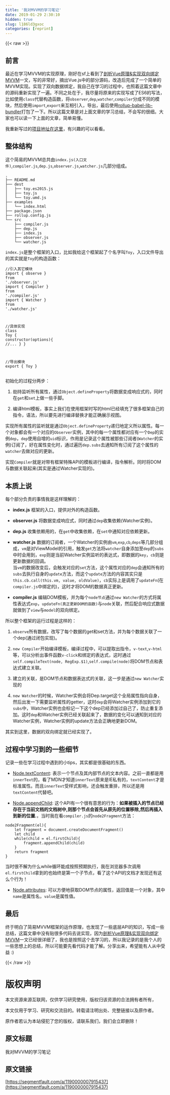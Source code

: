 ```yaml
---
title: '我对MVVM的学习笔记' 
date: 2019-01-29 2:30:10
hidden: true
slug: l186ld3gxoc
categories: [reprint]
---
```


{{< raw >}}

                    
<h2 id="articleHeader0">前言</h2>
<p>最近在学习MVVM的实现原理，刚好在sf上看到了<a href="https://segmentfault.com/a/1190000006599500">剖析Vue原理&amp;实现双向绑定MVVM</a>一文，写的非常好，摘出Vue.js中的部分源码，改造后完成了一个简单的MVVM实现。实现了双向数据绑定，我自己在学习的过程中，也照着这篇文章中的源码重新实现了一遍。不同之处在于，我尽量将原来的实现写成了ES6的写法，比如使用<code>class</code>代替构造函数，将<code>observer</code>,<code>dep</code>,<code>watcher</code>,<code>compiler</code>分成不同的模块，然后使用<code>import</code>,<code>export</code>来互相引入，导出，最后使用<a href="https://github.com/frostney/rollup-babel-lib-bundler" rel="nofollow noreferrer" target="_blank">rollup-babel-lib-bundler</a>打包了一下。所以这篇文章是对上面文章的学习总结，不会写的很细。大家也可以读一下上面的文章，简单易懂。</p>
<p>我重新写过的<a href="https://github.com/showonne/toy" rel="nofollow noreferrer" target="_blank">项目地址在这里</a>，有兴趣的可以看看。</p>
<h2 id="articleHeader1">整体结构</h2>
<p>这个简易的MVVM总共由<code>index.js(入口文件)</code>,<code>compiler.js</code>,<code>dep.js</code>,<code>observer.js</code>,<code>watcher.js</code>几部分组成。</p>
<div class="widget-codetool" style="display:none;">
      <div class="widget-codetool--inner">
      <span class="selectCode code-tool" data-toggle="tooltip" data-placement="top" title="" data-original-title="全选"></span>
      <span type="button" class="copyCode code-tool" data-toggle="tooltip" data-placement="top" data-clipboard-text=".
├── README.md
├── dest
│&nbsp;&nbsp; ├── toy.es2015.js
│&nbsp;&nbsp; ├── toy.js
│&nbsp;&nbsp; └── toy.umd.js
├── examples
│&nbsp;&nbsp; └── index.html
├── package.json
├── rollup.config.js
└── src
    ├── compiler.js
    ├── dep.js
    ├── index.js
    ├── observer.js
    └── watcher.js
" title="" data-original-title="复制"></span>
      <span type="button" class="saveToNote code-tool" data-toggle="tooltip" data-placement="top" title="" data-original-title="放进笔记"></span>
      </div>
      </div><pre class="hljs stylus"><code>.
├── README<span class="hljs-selector-class">.md</span>
├── dest
│&nbsp;&nbsp; ├── toy<span class="hljs-selector-class">.es2015</span><span class="hljs-selector-class">.js</span>
│&nbsp;&nbsp; ├── toy<span class="hljs-selector-class">.js</span>
│&nbsp;&nbsp; └── toy<span class="hljs-selector-class">.umd</span><span class="hljs-selector-class">.js</span>
├── examples
│&nbsp;&nbsp; └── index<span class="hljs-selector-class">.html</span>
├── package<span class="hljs-selector-class">.json</span>
├── rollup<span class="hljs-selector-class">.config</span><span class="hljs-selector-class">.js</span>
└── src
    ├── compiler<span class="hljs-selector-class">.js</span>
    ├── dep<span class="hljs-selector-class">.js</span>
    ├── index<span class="hljs-selector-class">.js</span>
    ├── observer<span class="hljs-selector-class">.js</span>
    └── watcher<span class="hljs-selector-class">.js</span>
</code></pre>
<p><code>index.js</code>是整个框架的入口，比如我给这个框架起了个名字叫<code>Toy</code>，入口文件导出的其实就是<code>Toy</code>的构造函数：</p>
<div class="widget-codetool" style="display:none;">
      <div class="widget-codetool--inner">
      <span class="selectCode code-tool" data-toggle="tooltip" data-placement="top" title="" data-original-title="全选"></span>
      <span type="button" class="copyCode code-tool" data-toggle="tooltip" data-placement="top" data-clipboard-text="//引入其它模块
import { observe } from './observer.js'
import { Compiler } from './compiler.js'
import { Watcher } from './watcher.js'

//具体实现
class Toy {
    constructor(options){
        //...
    }
}

//导出模块
export { Toy }
" title="" data-original-title="复制"></span>
      <span type="button" class="saveToNote code-tool" data-toggle="tooltip" data-placement="top" title="" data-original-title="放进笔记"></span>
      </div>
      </div><pre class="hljs javascript"><code><span class="hljs-comment">//引入其它模块</span>
<span class="hljs-keyword">import</span> { observe } <span class="hljs-keyword">from</span> <span class="hljs-string">'./observer.js'</span>
<span class="hljs-keyword">import</span> { Compiler } <span class="hljs-keyword">from</span> <span class="hljs-string">'./compiler.js'</span>
<span class="hljs-keyword">import</span> { Watcher } <span class="hljs-keyword">from</span> <span class="hljs-string">'./watcher.js'</span>

<span class="hljs-comment">//具体实现</span>
<span class="hljs-class"><span class="hljs-keyword">class</span> <span class="hljs-title">Toy</span> </span>{
    <span class="hljs-keyword">constructor</span>(options){
        <span class="hljs-comment">//...</span>
    }
}

<span class="hljs-comment">//导出模块</span>
<span class="hljs-keyword">export</span> { Toy }
</code></pre>
<p>初始化的过程分两步：</p>
<ol>
<li><p>劫持监听所有属性，通过<code>Object.defineProperty</code>将数据变成响应式的，同时在<code>get</code>和<code>set</code>上做一些手脚。</p></li>
<li><p>编译html模板，事实上我们在使用框架时写的html已经填充了很多框架自己的指令，语法，所以要先进行编译替换才能正确展示视图。</p></li>
</ol>
<p>实现所有属性的监听就是通过<code>Object.defineProperty</code>递归地定义所以属性。每一个对象都会有一个对应的<code>Observer</code>实例，其中的每一个属性都对应有一个<code>Dep</code>的实例<code>dep</code>，<code>dep</code>使用自增的<code>uid</code>标识，作用是记录这个属性被那些订阅者(<code>Watcher</code>的实例)订阅了，好在属性变化时，通过遍历<code>dep.subs</code>去通知所有订阅了这个属性的<code>watcher</code>去做对应的更新。</p>
<p>实现<code>Compiler</code>就是对带有框架特殊API的模板进行编译，指令解析。同时将DOM与数据关联起来(其实是通过Watcher实现的)。</p>
<h2 id="articleHeader2">本质上说</h2>
<p>每个部分负责的事情我是这样理解的：</p>
<ul>
<li><p><strong>index.js</strong> 框架的入口，提供对外的构造函数。</p></li>
<li><p><strong>observer.js</strong> 将数据变成响应式，同时通过<code>dep</code>收集依赖(Watcher实例)。</p></li>
<li><p><strong>dep.js</strong> 收集依赖用的，在<code>get</code>中收集依赖，在<code>set</code>中通知对应依赖更新。</p></li>
<li><p><strong>watcher.js</strong> 数据的订阅者，一个Watcher的实例由<code>vm</code>,<code>exp</code>,<code>cb</code>,<code>deps</code>等几部分组成，<code>vm</code>是对ViewModel的引用，触发<code>get</code>方法将<code>watcher</code>自身添加至<code>dep</code>的<code>subs</code>中时会用到，<code>exp</code>则是当前Watcher实例监听的表达式，即数据的<code>key</code>，<code>cb</code>则是更新数据的回调。<br>当<code>vm</code>的数据改变后，会触发对应的<code>set</code>方法，这个属性对应的<code>dep</code>会通知所有的<code>subs</code>去执行自身的<code>update</code>方法，而这个<code>update</code>方法的内容其实只是<code>this.cb.call(this.vm, value, oldValue)</code>，<code>cb</code>实际上是调用了<code>updateFn</code>(在<code>compiler.js</code>中绑定的)，这时才将DOM的数据真正更新。</p></li>
<li><p><strong>compiler.js</strong> 编辑DOM模板，并为每个<code>node节点</code>通过<code>new Watcher</code>的方式将属性表达式<code>exp</code>，<code>updateFn(真正更新DOM的函数)</code>与<code>node</code>关联，然后配合响应式数据就做到了<code>view</code>与<code>model</code>的双向绑定。</p></li>
</ul>
<p>所以整个框架的运行过程是这样的：</p>
<ol>
<li><p><code>observe</code>所有数据，改写了每个数据的get和set方法，并为每个数据关联了一个dep(通过闭包实现)。</p></li>
<li><p><code>new Compiler</code>开始编译模板，编译过程中，可以提取出指令，<code>v-text</code>,<code>v-html</code>等，可以分析出事件函数<code>v-click</code>和绑定的表达式，这时通过<code>self.compileText(node, RegExp.$1)</code>,<code>self.compile(node)</code>将DOM节点和表达式建立关联。</p></li>
<li><p>建立的关联，是DOM节点和数据表达式的关联，这一步是通过<code>new Watcher</code>实现的</p></li>
<li><p><code>new Watcher</code>的时候，Watcher实例会将Dep.target这个全局属性指向自身，然后出发一下需要监听属性的getter，这时<code>dep</code>会将Watcher实例添加到它的<code>subs</code>中，Watcher实例也会标记一下这个dep已经添加过自己了，防止重复添加。这时<code>dep</code>和Watcher实例已经关联起来了，数据的变化可以通知到对应的Watcher实例，Watcher实例的update方法会正确地更新DOM。</p></li>
</ol>
<p>其实到这里，数据的双向绑定就已经实现了。</p>
<h2 id="articleHeader3">过程中学习到的一些细节</h2>
<p>记录一些在学习过程中遇到的小tips，其实都是很基础的东西。</p>
<ul>
<li><p><a href="https://developer.mozilla.org/zh-CN/docs/Web/API/Node/textContent" rel="nofollow noreferrer" target="_blank">Node.textContent</a>: 表示一个节点及其内部节点的文本内容。之前一直都是用<code>innerText</code>的，看了MDN才知道<code>innerText</code>原来是IE私有的，<code>textContent</code>才是标准属性。而且<code>innerText</code>受样式影响，还会触发重排，所以还是用<code>textContent</code>代替吧。</p></li>
<li><p><a href="https://developer.mozilla.org/zh-CN/docs/Web/API/Node/appendChild" rel="nofollow noreferrer" target="_blank">Node.appendChild</a>: 这个API有一个很有意思的行为：<strong>如果被插入的节点已经存在于当前文档的文档树中,则那个节点会首先从原先的位置移除,然后再插入到新的位置.</strong>，当时我在看<code>compiler.js</code>的<code>node2Fragment</code>方法：</p></li>
</ul>
<div class="widget-codetool" style="display:none;">
      <div class="widget-codetool--inner">
      <span class="selectCode code-tool" data-toggle="tooltip" data-placement="top" title="" data-original-title="全选"></span>
      <span type="button" class="copyCode code-tool" data-toggle="tooltip" data-placement="top" data-clipboard-text="node2Fragment(el){
    let fragment = document.createDocumentFragment()
    let child
    while(child = el.firstChild){
        fragment.appendChild(child)
    }
    return fragment
}
" title="" data-original-title="复制"></span>
      <span type="button" class="saveToNote code-tool" data-toggle="tooltip" data-placement="top" title="" data-original-title="放进笔记"></span>
      </div>
      </div><pre class="hljs vim"><code>node2Fragment(<span class="hljs-keyword">el</span>){
    <span class="hljs-keyword">let</span> fragment = document.createDocumentFragment()
    <span class="hljs-keyword">let</span> child
    <span class="hljs-keyword">while</span>(child = <span class="hljs-keyword">el</span>.firstChild){
        fragment.appendChild(child)
    }
    <span class="hljs-keyword">return</span> fragment
}
</code></pre>
<p>当时很不解为什么while循环能成按照预期执行，我在浏览器多次调用<code>el.firstChild</code>拿到的也始终是第一个子节点，看了这个API的文档才发现还有这么个行为！</p>
<ul><li><p><a href="https://developer.mozilla.org/en-US/docs/Web/HTML/Attributes" rel="nofollow noreferrer" target="_blank">Node.attributes</a>: 可以方便地获取DOM节点的属性，返回值是一个对象，其中<code>name</code>是属性名，<code>value</code>是属性值。</p></li></ul>
<h2 id="articleHeader4">最后</h2>
<p>终于明白了简易MVVM框架的运作原理，也发现了一些底层API的知识，写成一些总结，这篇文章中没有贴很多代码去说实现，因为<a href="https://segmentfault.com/a/1190000006599500">剖析Vue原理&amp;实现双向绑定MVVM</a>一文已经很详细了，我也是按照这个去学习的，所以我记录的是我个人的一些思想上的总结，所以可能要先看代码才能了解。分享出来，希望能有人从中受益 :)</p>

                
{{< /raw >}}

# 版权声明
本文资源来源互联网，仅供学习研究使用，版权归该资源的合法拥有者所有，

本文仅用于学习、研究和交流目的。转载请注明出处、完整链接以及原作者。

原作者若认为本站侵犯了您的版权，请联系我们，我们会立即删除！

## 原文标题
我对MVVM的学习笔记

## 原文链接
[https://segmentfault.com/a/1190000007915437](https://segmentfault.com/a/1190000007915437)

